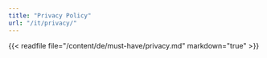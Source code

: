 ```yaml
---
title: "Privacy Policy"
url: "/it/privacy/"
---
```


{{< readfile file="/content/de/must-have/privacy.md" markdown="true" >}}
